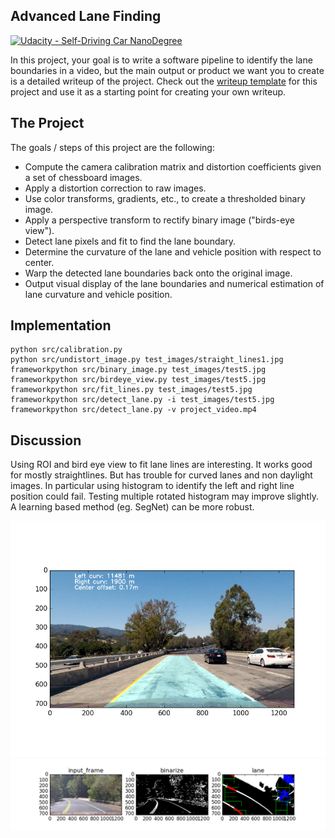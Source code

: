 ## Advanced Lane Finding
[![Udacity - Self-Driving Car NanoDegree](https://s3.amazonaws.com/udacity-sdc/github/shield-carnd.svg)](http://www.udacity.com/drive)

In this project, your goal is to write a software pipeline to identify the lane boundaries in a video, but the main output or product we want you to create is a detailed writeup of the project.  Check out the [writeup template](https://github.com/udacity/CarND-Advanced-Lane-Lines/blob/master/writeup_template.md) for this project and use it as a starting point for creating your own writeup.


The Project
---

The goals / steps of this project are the following:

* Compute the camera calibration matrix and distortion coefficients given a set of chessboard images.
* Apply a distortion correction to raw images.
* Use color transforms, gradients, etc., to create a thresholded binary image.
* Apply a perspective transform to rectify binary image ("birds-eye view").
* Detect lane pixels and fit to find the lane boundary.
* Determine the curvature of the lane and vehicle position with respect to center.
* Warp the detected lane boundaries back onto the original image.
* Output visual display of the lane boundaries and numerical estimation of lane curvature and vehicle position.

Implementation
---
```
python src/calibration.py
python src/undistort_image.py test_images/straight_lines1.jpg
frameworkpython src/binary_image.py test_images/test5.jpg
frameworkpython src/birdeye_view.py test_images/test5.jpg
frameworkpython src/fit_lines.py test_images/test5.jpg
frameworkpython src/detect_lane.py -i test_images/test5.jpg
frameworkpython src/detect_lane.py -v project_video.mp4
```

Discussion
---
Using ROI and bird eye view to fit lane lines are interesting. It works good for mostly straightlines. But has trouble for curved lanes and non daylight images. In particular using histogram to identify the left and right line position could fail. Testing multiple rotated histogram may improve slightly. A learning based method (eg. SegNet) can be more robust.

![alt tag](https://raw.githubusercontent.com/dongwang218/CarND-Advanced-Lane-Lines/master/result/good.png)
![alt tag](https://raw.githubusercontent.com/dongwang218/CarND-Advanced-Lane-Lines/master/result/bad_fit.png)
